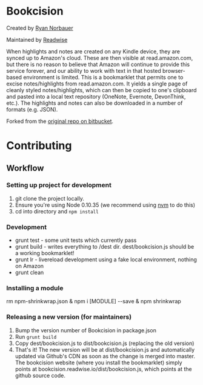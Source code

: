 # Bookcision

Created by [Ryan Norbauer](http://ryan.norbauer.com/)

Maintained by [Readwise](https://readwise.io)

When highlights and notes are created on any Kindle device, they are synced up to Amazon's cloud. These are then visible at read.amazon.com, but there is no reason to believe that Amazon will continue to provide this service forever, and our ability to work with text in that hosted browser-based environment is limited. This is a bookmarklet that permits one to excise notes/highlights from read.amazon.com. It yields a single page of cleanly styled notes/highlights, which can then be copied to one's clipboard and pasted into a local text repository (OneNote, Evernote, DevonThink, etc.). The highlights and notes can also be downloaded in a number of formats (e.g. JSON).

Forked from the [original repo on bitbucket](https://bitbucket.org/altano/bookcision/).

# Contributing

## Workflow

### Setting up project for development

  1. git clone the project locally.
  1. Ensure you're using Node 0.10.35 (we recommend using [nvm](https://github.com/creationix/nvm) to do this)
  1. cd into directory and `npm install`

### Development
* grunt test - some unit tests which currently pass
* grunt build - writes everything to /dest dir. dest/bookcision.js should be a working bookmarklet!
* grunt lr - livereload development using a fake local environment, nothing on Amazon
* grunt clean

### Installing a module

rm npm-shrinkwrap.json & npm i [MODULE] --save & npm shrinkwrap


### Releasing a new version (for maintainers)

  1. Bump the version number of Bookcision in package.json
  1. Run `grunt build`
  1. Copy dest/bookcision.js to dist/bookcision.js (replacing the old version)
  1. That's it! The new version will be at dist/bookcision.js and automatically updated via Github's CDN as soon as the change is merged into master. The bookcision website (where you install the bookmarklet) simply points at bookcision.readwise.io/dist/bookcision.js, which points at the github source code.
